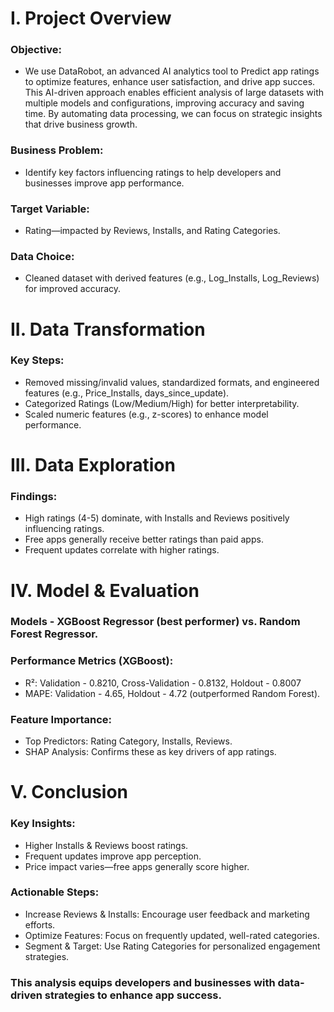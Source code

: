 # I. ​Project Overview 
### Objective: 
- We use DataRobot, an advanced AI analytics tool to Predict app ratings to optimize features, enhance user satisfaction, and drive app succes. This AI-driven approach enables efficient analysis of large datasets with multiple models and configurations, improving accuracy and saving time. By automating data processing, we can focus on strategic insights that drive business growth.
### Business Problem: 
- Identify key factors influencing ratings to help developers and businesses improve app performance.
### Target Variable: 
- Rating—impacted by Reviews, Installs, and Rating Categories.
### Data Choice: 
- Cleaned dataset with derived features (e.g., Log_Installs, Log_Reviews) for improved accuracy.

# II. Data Transformation
### Key Steps:
- Removed missing/invalid values, standardized formats, and engineered features (e.g., Price_Installs, days_since_update).
- Categorized Ratings (Low/Medium/High) for better interpretability.
- Scaled numeric features (e.g., z-scores) to enhance model performance.

# III. Data Exploration
### Findings:
- High ratings (4-5) dominate, with Installs and Reviews positively influencing ratings.
- Free apps generally receive better ratings than paid apps.
- Frequent updates correlate with higher ratings.

# IV. Model & Evaluation
### Models - XGBoost Regressor (best performer) vs. Random Forest Regressor.
### Performance Metrics (XGBoost):
- R²: Validation - 0.8210, Cross-Validation - 0.8132, Holdout - 0.8007
- MAPE: Validation - 4.65, Holdout - 4.72 (outperformed Random Forest).
### Feature Importance:
- Top Predictors: Rating Category, Installs, Reviews.
- SHAP Analysis: Confirms these as key drivers of app ratings.

# V. Conclusion 
### Key Insights:
- Higher Installs & Reviews boost ratings.
- Frequent updates improve app perception.
- Price impact varies—free apps generally score higher.
### Actionable Steps:
- Increase Reviews & Installs: Encourage user feedback and marketing efforts.
- Optimize Features: Focus on frequently updated, well-rated categories.
- Segment & Target: Use Rating Categories for personalized engagement strategies.

### This analysis equips developers and businesses with data-driven strategies to enhance app success.
